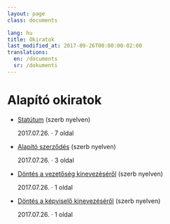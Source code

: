 ```yaml
---
layout: page
class: documents

lang: hu
title: Okiratok
last_modified_at: 2017-09-26T00:00:00-02:00
translations:
  en: /documents
  sr: /dokumenti
---
```

# Alapító okiratok

- [Statútum] (szerb nyelven)

  2017.07.26. · 7 oldal
- [Alapító szerződés] (szerb nyelven)

  2017.07.26. · 3 oldal
- [Döntés a vezetőség kinevezéséről] (szerb nyelven)

  2017.07.26. · 1 oldal
- [Döntés a képviselő kinevezéséről] (szerb nyelven)

  2017.07.26. · 1 oldal

[Statútum]: /docs/statut.pdf
[Alapító szerződés]: /docs/ugovor-o-osnivanju.pdf
[Döntés a vezetőség kinevezéséről]: /docs/odluka-o-imenovanju-upravnog-odbora.pdf
[Döntés a képviselő kinevezéséről]: /docs/odluka-o-imenovanju-upravitelja.pdf
